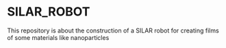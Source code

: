 # SILAR_ROBOT

This repository is about the construction of a SILAR robot for creating films of some materials like nanoparticles

